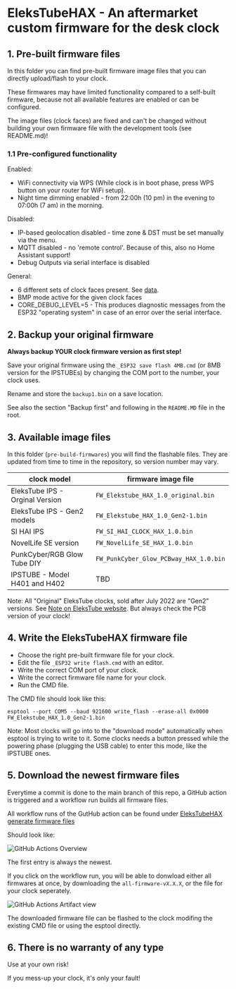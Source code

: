 # EleksTubeHAX - An aftermarket custom firmware for the desk clock

## 1. Pre-built firmware files

In this folder you can find pre-built firmware image files that you can directly upload/flash to your clock.

These firmwares may have limited functionality compared to a self-built firmware, because not all available features are enabled or can be configured.

The image files (clock faces) are fixed and can't be changed without building your own firmware file with the development tools (see README.md)!

### 1.1 Pre-configured functionality

Enabled:

- WiFi connectivity via WPS (While clock is in boot phase, press WPS button on your router for WiFi setup).
- Night time dimming enabled - from 22:00h (10 pm) in the evening to 07:00h (7 am) in the morning.

Disabled:

- IP-based geolocation disabled - time zone & DST must be set manually via the menu.
- MQTT disabled - no 'remote control'. Because of this, also no Home Assistant support!
- Debug Outputs via serial interface is disabled

General:

- 6 different sets of clock faces present. See [data](https://github.com/SmittyHalibut/EleksTubeHAX/tree/main/EleksTubeHAX_pio/data).
- BMP mode active for the given clock faces
- CORE_DEBUG_LEVEL=5 - This produces diagnostic messages from the ESP32 "operating system" in case of an error over the serial interface.

## 2. Backup your original firmware

**Always backup YOUR clock firmware version as first step!**

Save your original firmware using the `_ESP32 save flash 4MB.cmd` (or 8MB version for the IPSTUBEs) by changing the COM port to the number, your clock uses.

Rename and store the `backup1.bin` on a save location.

See also the section "Backup first" and following in the `README.MD` file in the root.

## 3. Available image files

In this folder (```pre-build-firmwares```) you will find the flashable files.
They are updated from time to time in the repository, so version number may vary.

| clock model | firmware image file |
|--|--|  
| EleksTube IPS - Orginal Version | `FW_Elekstube_HAX_1.0_original.bin` |
| EleksTube IPS - Gen2 models | `FW_Elekstube_HAX_1.0_Gen2-1.bin` |
| SI HAI IPS | `FW_SI_HAI_CLOCK_HAX_1.0.bin` |
| NovelLife SE version | `FW_NovelLife_SE_HAX_1.0.bin` |
| PunkCyber/RGB Glow Tube DIY | `FW_PunkCyber_Glow_PCBway_HAX_1.0.bin` |
| IPSTUBE - Model H401 and H402| TBD |

Note: All "Original" EleksTube clocks, sold after July 2022 are "Gen2" versions. See [Note on EleksTube website](https://elekstube.com/blogs/news/instructions-on-elekstube-clock-for-gen2-systems). But always check the PCB version of your clock!

## 4. Write the EleksTubeHAX firmware file

- Choose the right pre-built firmware file for your clock.
- Edit the file `_ESP32 write flash.cmd` with an editor.
- Write the correct COM port of your clock.
- Write the correct firmware file name for your clock.
- Run the CMD file.

The CMD file should look like this:

```esptool --port COM5 --baud 921600 write_flash --erase-all 0x0000 FW_Elekstube_HAX_1.0_Gen2-1.bin```

Note: Most clocks will go into to the "download mode" automatically when esptool is trying to write to it.
Some clocks needs a button pressed while the powering phase (plugging the USB cable) to enter this mode, like the IPSTUBE ones. 

## 5. Download the newest firmware files

Everytime a commit is done to the main branch of this repo, a GitHub action is triggered and a workflow run builds all firmware files.

All workflow runs of the GutHub action can be found under [EleksTubeHAX generate firmware files]("https://github.com/SmittyHalibut/EleksTubeHAX/actions/workflows/pio-build-and-publish-all-firmware-files.yml")

Should look like:

![GitHub Actions Overview](../documentation/ImagesMD/GitHubActionsOverview.png)

The first entry is always the newest.

If you click on the workflow run, you will be able to donwload either all firmwares at once, by downloading the `all-firmware-vX.X.X`, or the file for your clock seperately.

![GitHub Actions Artifact view](../documentation/ImagesMD/GitHubActionsArtifactView.png)

The downloaded firmware file can be flashed to the clock modifing the existing CMD file or using the esptool directly.

## 6. There is no warranty of any type

Use at your own risk!

If you mess-up your clock, it's only your fault!
